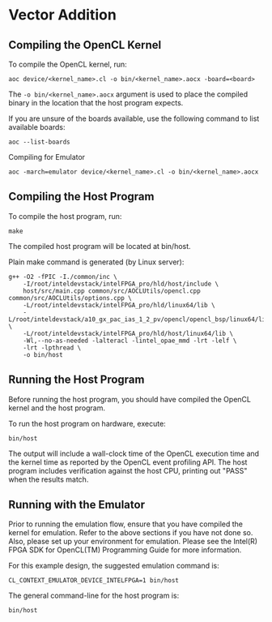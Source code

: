 # Vector Addition

## Compiling the OpenCL Kernel
To compile the OpenCL kernel, run:
```
aoc device/<kernel_name>.cl -o bin/<kernel_name>.aocx -board=<board>
```
The `-o bin/<kernel_name>.aocx` argument is used to place the compiled binary in the location that the host program expects.

If you are unsure of the boards available, use the following command to list available boards:
```
aoc --list-boards
```

Compiling for Emulator
```
aoc -march=emulator device/<kernel_name>.cl -o bin/<kernel_name>.aocx
```

## Compiling the Host Program
To compile the host program, run:
```
make
```

The compiled host program will be located at bin/host.

Plain make command is generated (by Linux server):
```
g++ -O2 -fPIC -I./common/inc \
    -I/root/inteldevstack/intelFPGA_pro/hld/host/include \
    host/src/main.cpp common/src/AOCLUtils/opencl.cpp common/src/AOCLUtils/options.cpp \
    -L/root/inteldevstack/intelFPGA_pro/hld/linux64/lib \
    -L/root/inteldevstack/a10_gx_pac_ias_1_2_pv/opencl/opencl_bsp/linux64/lib \
    -L/root/inteldevstack/intelFPGA_pro/hld/host/linux64/lib \
    -Wl,--no-as-needed -lalteracl -lintel_opae_mmd -lrt -lelf \
    -lrt -lpthread \
	-o bin/host
```

## Running the Host Program
Before running the host program, you should have compiled the OpenCL kernel and the host program.

To run the host program on hardware, execute:
```
bin/host
```

The output will include a wall-clock time of the OpenCL execution time and the kernel time as reported by the OpenCL event profiling API. 
The host program includes verification against the host CPU, printing out "PASS" when the results match.

## Running with the Emulator
Prior to running the emulation flow, ensure that you have compiled the kernel for emulation. Refer to the above sections if you have not done so. Also, please set up your environment for emulation. Please see the Intel(R) FPGA SDK for OpenCL(TM) Programming Guide for more information.

For this example design, the suggested emulation command is:
```
CL_CONTEXT_EMULATOR_DEVICE_INTELFPGA=1 bin/host
```

The general command-line for the host program is:
```
bin/host 
```
